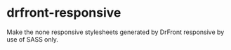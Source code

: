 # drfront-responsive
Make the none responsive stylesheets generated by DrFront responsive by use of SASS only.

